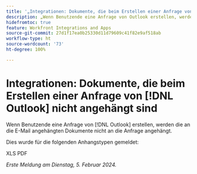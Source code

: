 ```yaml
---
title: '„Integrationen: Dokumente, die beim Erstellen einer Anfrage von Outlook nicht angehängt sind“'
description: „Wenn Benutzende eine Anfrage von Outlook erstellen, werden die an die E-Mail angehängten Dokumente nicht an die Anfrage angehängt.“
hidefromtoc: true
feature: Workfront Integrations and Apps
source-git-commit: 27d1f17ea0b25330d11d79609c41f82e9af518ab
workflow-type: ht
source-wordcount: '73'
ht-degree: 100%

---
```



# Integrationen: Dokumente, die beim Erstellen einer Anfrage von [!DNL Outlook] nicht angehängt sind

Wenn Benutzende eine Anfrage von [!DNL Outlook] erstellen, werden die an die E-Mail angehängten Dokumente nicht an die Anfrage angehängt.

Dies wurde für die folgenden Anhangstypen gemeldet:

XLS
PDF

_Erste Meldung am Dienstag, 5. Februar 2024._
